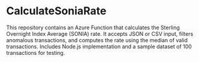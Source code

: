 # CalculateSoniaRate
This repository contains an Azure Function that calculates the Sterling Overnight Index Average (SONIA) rate. It accepts JSON or CSV input, filters anomalous transactions, and computes the rate using the median of valid transactions. Includes Node.js implementation and a sample dataset of 100 transactions for testing.
